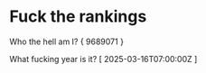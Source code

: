 # Fuck the rankings

Who the hell am I?
{ 9689071 }

What fucking year is it?
[ 2025-03-16T07:00:00Z ]
